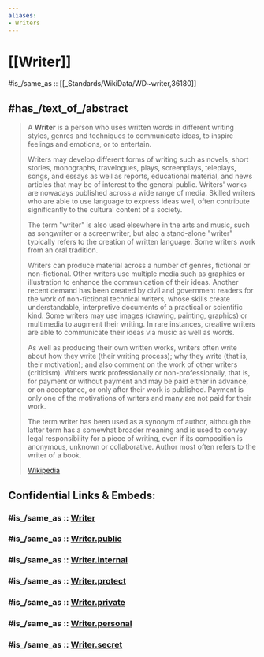 ```yaml
---
aliases:
- Writers
---
```


# [[Writer]] 

#is_/same_as :: [[_Standards/WikiData/WD~writer,36180]]

## #has_/text_of_/abstract 

> A **Writer** is a person who uses written words in different writing styles, genres and techniques 
> to communicate ideas, to inspire feelings and emotions, or to entertain. 
> 
> Writers may develop different forms of writing such as novels, short stories, monographs, travelogues, plays, screenplays, teleplays, songs, and essays as well as reports, educational material, and news articles that may be of interest to the general public. Writers' works are nowadays published across a wide range of media. Skilled writers who are able to use language to express ideas well, often contribute significantly to the cultural content of a society.
>
> The term "writer" is also used elsewhere in the arts and music, such as songwriter or a screenwriter, but also a stand-alone "writer" typically refers to the creation of written language. Some writers work from an oral tradition.
>
> Writers can produce material across a number of genres, fictional or non-fictional. Other writers use multiple media such as graphics or illustration to enhance the communication of their ideas. Another recent demand has been created by civil and government readers for the work of non-fictional technical writers, whose skills create understandable, interpretive documents of a practical or scientific kind. Some writers may use images (drawing, painting, graphics) or multimedia to augment their writing. In rare instances, creative writers are able to communicate their ideas via music as well as words.
>
> As well as producing their own written works, writers often write about how they write (their writing process); why they write (that is, their motivation); and also comment on the work of other writers (criticism). Writers work professionally or non-professionally, that is, for payment or without payment and may be paid either in advance, or on acceptance, or only after their work is published. Payment is only one of the motivations of writers and many are not paid for their work.
>
> The term writer has been used as a synonym of author, although the latter term has a somewhat broader meaning and is used to convey legal responsibility for a piece of writing, even if its composition is anonymous, unknown or collaborative. Author most often refers to the writer of a book.
>
> [Wikipedia](https://en.wikipedia.org/wiki/Writer) 


## Confidential Links & Embeds: 

### #is_/same_as :: [Writer](/_Standards/Society/Communication/Media/Writing/Book/Writer.md) 

### #is_/same_as :: [Writer.public](/_public/Society/Communication/Media/Writing/Book/Writer.public.md) 

### #is_/same_as :: [Writer.internal](/_internal/Society/Communication/Media/Writing/Book/Writer.internal.md) 

### #is_/same_as :: [Writer.protect](/_protect/Society/Communication/Media/Writing/Book/Writer.protect.md) 

### #is_/same_as :: [Writer.private](/_private/Society/Communication/Media/Writing/Book/Writer.private.md) 

### #is_/same_as :: [Writer.personal](/_personal/Society/Communication/Media/Writing/Book/Writer.personal.md) 

### #is_/same_as :: [Writer.secret](/_secret/Society/Communication/Media/Writing/Book/Writer.secret.md)

